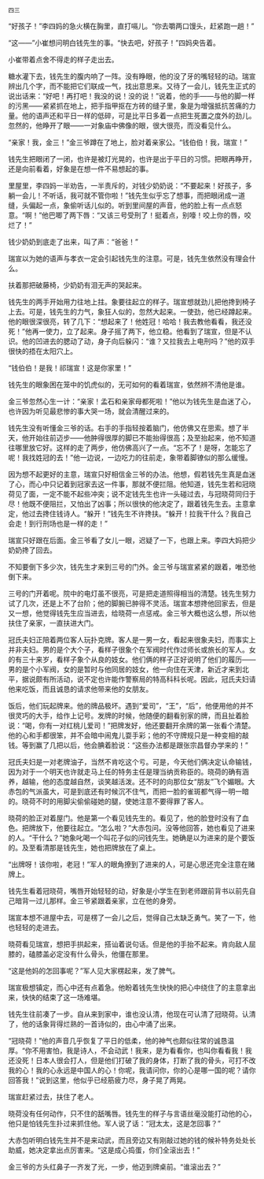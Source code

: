     四三 

   “好孩子！”李四妈的急火横在胸里，直打嗝儿。“你去嚼两口馒头，赶紧跑一趟！”

   “这——”小崔想问明白钱先生的事。“快去吧，好孩子！”四妈央告着。

   小崔带着点舍不得走的样子走出去。

   糖水灌下去，钱先生的腹内响了一阵。没有睁眼，他的没了牙的嘴轻轻的动。瑞宣辨出几个字，而不能把它们联成一气，找出意思来。又待了一会儿，钱先生正式的说出话来：“好吧！再打吧！我没的说！没的说！”说着，他的手——与他的脚一样的污黑——紧紧抓在地上，把手指甲抠在方砖的缝子里，象是为增强抵抗苦痛的力量。他的语声还和平日一样的低碎，可是比平日多着一点把生死置之度外的劲儿。忽然的，他睁开了眼——一对象庙中佛像的眼，很大很亮，而没看见什么。

   “亲家！我，金三！”金三爷蹲在了地上，脸对着亲家公。“钱伯伯！我，瑞宣！”

   钱先生把眼闭了一闭，也许是被灯光晃的，也许是出于平日的习惯。把眼再睁开，还是向前看着，好象是在想一件不易想起的事。

   里屋里，李四妈一半劝告，一半责斥的，对钱少奶奶说：“不要起来！好孩子，多躺一会儿！不听话，我可就不管你啦！”钱先生似乎忘了想事，而把眼闭成一道缝，头偏起一点，象偷听话儿似的。听到里间屋的声音，他的脸上有一点点怒意。“啊！”他巴唧了两下唇：“又该三号受刑了！挺着点，别嚎！咬上你的唇，咬烂了！”

   钱少奶奶到底走了出来，叫了声：“爸爸！”

   瑞宣以为她的语声与孝衣一定会引起钱先生的注意。可是，钱先生依然没有理会什么。

   扶着那把破藤椅，少奶奶有泪无声的哭起来。

   钱先生的两手开始用力往地上拄。象要往起立的样子。瑞宣想就劲儿把他搀到椅子上去。可是，钱先生的力气，象狂人似的，忽然大起来。一使劲，他已经蹲起来。他的眼很深很亮，转了几下：“想起来了！他姓冠！哈哈！我去教他看看，我还没死！”他再一使力，立了起来。身子摇了两下，他立稳。他看到了瑞宣，但是不认识。他的凹进去的腮动了动，身子向后躲闪：“谁？又拉我去上电刑吗？”他的双手很快的捂在太阳穴上。

   “钱伯伯！是我！祁瑞宣！这是你家里！”

   钱先生的眼象困在笼中的饥虎似的，无可如何的看着瑞宣，依然辨不清他是谁。

   金三爷忽然心生一计：“亲家！孟石和亲家母都死啦！”他以为钱先生是血迷了心，也许因为听见最悲惨的事大哭一场，就会清醒过来的。

   钱先生没有听懂金三爷的话。右手的手指轻按着脑门，他仿佛又在思索。想了半天，他开始往前迈步——他肿得很厚的脚已不能抬得很高；及至抬起来，他不知道往哪里放它好。这样的走了两步，他仿佛高兴了一点。“忘不了！是呀，怎能忘了呢！我找姓冠的去！”他一边说，一边吃力的往前走，象带着脚镣似的那么缓慢。

   因为想不起更好的主意，瑞宣只好相信金三爷的办法。他想，假若钱先生真是血迷了心，而心中只记着到冠家去这一件事，那就不便拦阻。他知道，钱先生若和冠晓荷见了面，一定不能不起些冲突；说不定钱先生也许一头碰过去，与冠晓荷同归于尽！他既不便阻拦，又怕出了凶事；所以很快的他决定了，跟着钱先生去。主意拿定，他过去搀住钱诗人。“躲开！”钱先生不许搀扶。“躲开！拉我干什么？我自己会走！到行刑场也是一样的走！”

   瑞宣只好跟在后面。金三爷看了女儿一眼，迟疑了一下，也跟上来。李四大妈把少奶奶搀了回去。

   不知要倒下多少次，钱先生才来到三号的门外。金三爷与瑞宣紧紧的跟着，唯恐他倒下来。

   三号的门开着呢。院中的电灯虽不很亮，可是把走道照得相当的清楚。钱先生努力试了几次，还是上不了台阶；他的脚腕已肿得不灵活。瑞宣本想搀他回家去，但是又一想，他觉得钱先生应当进去，给晓荷一点惩戒。金三爷大概也这么想，所以他扶住了亲家，一直扶进大门。

   冠氏夫妇正陪着两位客人玩扑克牌。客人是一男一女，看起来很象夫妇，而事实上并非夫妇。男的是个大个子，看样子很象个在军阀时代作过师长或旅长的军人。女的有三十来岁，看样子象个从良的妓女。他们俩的样子正好说明了他们的履历——男的是个小军阀，女的是暂时与他同居的妓女，他一向住在天津，新近才来到北平，据说颇有所活动，说不定也许能作警察局的特高科科长呢。因此，冠氏夫妇请他来吃饭，而且诚恳的请求他带来他的女朋友。

   饭后，他们玩起牌来。他的牌品极坏。遇到“爱司”，“王”，“后”，他便用他的并不很灵巧的大手，给作上记号。发牌的时候，他随便的翻看别家的牌，而且扯着脸说：“喝，你有一对红桃儿爱司！”把牌发好，他还要翻开余牌的第一张看个清楚。他的心和手都很笨，并不会暗中闹鬼儿耍手彩；他的不守牌规只是一种变相的敲钱。等到赢了几把以后，他会腆着脸说：“这些办法都是跟张宗昌督办学来的！”

   冠氏夫妇是一对老牌油子，当然不肯吃这个亏。可是，今天他们俩决定认命输钱，因为对于一个明天也许就走马上任的特务主任是理当纳贡称臣的。晓荷的确有涵养，越输，他的态度越自然，谈笑越活泼。还不时的向那位女“朋友”飞个媚眼。大赤包的气派虽大，可是到底还有时候沉不住气，而把一脸的雀斑都气得一明一暗的。晓荷不时的用脚尖偷偷碰她的腿，使她注意不要得罪了客人。

   晓荷的脸正对着屋门。他是第一个看见钱先生的。看见了，他的脸登时没有了血色。把牌放下，他要往起立。“怎么啦？”大赤包问。没等他回答，她也看见了进来的人。“干什么？”她象叱喝一个叫花子似的问钱先生。她确是以为进来的是个要饭的。及至看清那是钱先生，她也把牌放在了桌上。

   “出牌呀！该你啦，老冠！”军人的眼角撩到了进来的人，可是心思还完全注意在赌牌上。

   钱先生看着冠晓荷，嘴唇开始轻轻的动，好象是小学生在到老师跟前背书以前先自己暗背一过儿那样。金三爷紧跟着亲家，立在他的身旁。

   瑞宣本想不进屋中去，可是楞了一会儿之后，觉得自己太缺乏勇气。笑了一下，他也轻轻的走进去。

   晓荷看见瑞宣，想把手拱起来，搭讪着说句话。但是他的手抬不起来。肯向敌人屈膝的，磕膝盖必定没有什么骨头，他僵在那里。

   “这是他妈的怎回事呢？”军人见大家楞起来，发了脾气。

   瑞宣极想镇定，而心中还有点着急。他盼着钱先生快快的把心中绕住了的主意拿出来，快快的结束了这一场难堪。

   钱先生往前凑了一步。自从来到家中，谁也没认清，他现在可认清了冠晓荷。认清了，他的话象背得烂熟的一首诗似的，由心中涌了出来。

   “冠晓荷！”他的声音几乎恢复了平日的低柔，他的神气也颇似往常的诚恳温厚。“你不用害怕，我是诗人，不会动武！我来，是为看看你，也叫你看看我！我还没死！日本人很会打人，但是他们打破了我的身体，打断了我的骨头，可打不改我的心！我的心永远是中国人的心！你呢，我请问你，你的心是哪一国的呢？请你回答我！”说到这里，他似乎已经筋疲力尽，身子晃了两晃。

   瑞宣赶紧过去，扶住了老人。

   晓荷没有任何动作，只不住的舐嘴唇。钱先生的样子与言语丝毫没能打动他的心，他只是怕钱先生扑过来抓住他。军人说了话：“冠太太，这是怎回事？”

   大赤包听明白钱先生并不是来动武，而且旁边又有刚敲过她的钱的候补特务处处长助威，她决定拿出点厉害来。“这是成心捣蛋，你们全滚出去！”

   金三爷的方头红鼻子一齐发了光，一步，他迈到牌桌前。“谁滚出去？”

